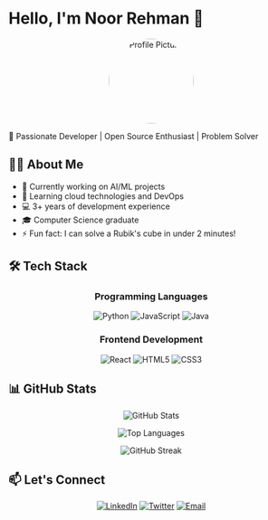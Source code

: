 # Hello, I'm Noor Rehman 👋
 <!-- Replace with your banner image -->

<div align="center">
  <img src="https://via.placeholder.com/200/333/ffffff?text=NR" alt="Profile Picture" width="150" style="border-radius:50%"/>  <!-- Replace with your photo -->
</div>

🚀 Passionate Developer | Open Source Enthusiast | Problem Solver

## 👨‍💻 About Me

- 🔭 Currently working on AI/ML projects
- 🌱 Learning cloud technologies and DevOps
- 💻 3+ years of development experience
- 🎓 Computer Science graduate
- ⚡ Fun fact: I can solve a Rubik's cube in under 2 minutes!

## 🛠 Tech Stack

<div align="center">
  
### Programming Languages
![Python](https://img.shields.io/badge/Python-3776AB?style=for-the-badge&logo=python&logoColor=white)
![JavaScript](https://img.shields.io/badge/JavaScript-F7DF1E?style=for-the-badge&logo=javascript&logoColor=black)
![Java](https://img.shields.io/badge/Java-007396?style=for-the-badge&logo=java&logoColor=white)

### Frontend Development
![React](https://img.shields.io/badge/React-61DAFB?style=for-the-badge&logo=react&logoColor=black)
![HTML5](https://img.shields.io/badge/HTML5-E34F26?style=for-the-badge&logo=html5&logoColor=white)
![CSS3](https://img.shields.io/badge/CSS3-1572B6?style=for-the-badge&logo=css3&logoColor=white)

</div>

## 📊 GitHub Stats

<div align="center">
  
![GitHub Stats](https://github-readme-stats.vercel.app/api?username=NoorRehman1&show_icons=true&theme=radical&hide_border=true)

![Top Languages](https://github-readme-stats.vercel.app/api/top-langs/?username=NoorRehman1&layout=compact&theme=radical&hide_border=true)

![GitHub Streak](https://streak-stats.demolab.com/?user=NoorRehman1&theme=radical&hide_border=true)

</div>

## 📫 Let's Connect

<div align="center">
  
[![LinkedIn](https://img.shields.io/badge/LinkedIn-0077B5?style=for-the-badge&logo=linkedin&logoColor=white)](https://linkedin.com/in/yourprofile)
[![Twitter](https://img.shields.io/badge/Twitter-1DA1F2?style=for-the-badge&logo=twitter&logoColor=white)](https://twitter.com/yourhandle)
[![Email](https://img.shields.io/badge/Email-D14836?style=for-the-badge&logo=gmail&logoColor=white)](mailto:youremail@example.com)

</div>
